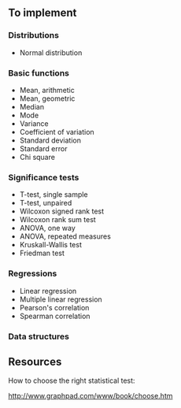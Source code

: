 To implement
------------

### Distributions ###

- Normal distribution

### Basic functions ###

- Mean, arithmetic
- Mean, geometric
- Median
- Mode
- Variance
- Coefficient of variation 
- Standard deviation
- Standard error
- Chi square

### Significance tests ###

- T-test, single sample
- T-test, unpaired
- Wilcoxon signed rank test
- Wilcoxon rank sum test
- ANOVA, one way
- ANOVA, repeated measures
- Kruskall-Wallis test
- Friedman test

### Regressions ###

- Linear regression
- Multiple linear regression
- Pearson's correlation
- Spearman correlation

### Data structures ###

Resources
---------

How to choose the right statistical test:

http://www.graphpad.com/www/book/choose.htm
